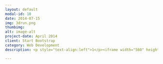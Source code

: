 ```yaml
---
layout: default
modal-id: 10
date: 2014-07-15
img: 3drun.png
thumbimg:
alt: image-alt
project-date: April 2014
client: Start Bootstrap
category: Web Development
description: <p style="text-align:left">1</p><iframe width="560" height="315" src="https://www.youtube.com/embed/v8r4d0D_ZAI" frameborder="0" allowfullscreen></iframe><p style="text-align:left">2</p>

---
```

